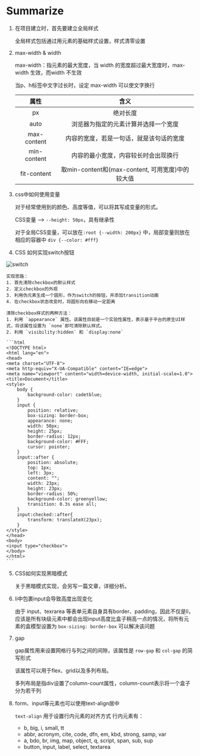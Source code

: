 # Summarize

1. 在项目建立时，首先要建立全局样式

    全局样式包括通过用元素的基础样式设置，样式清零设置

2. max-width & width

    max-width：指元素的最大宽度，当 width 的宽度超过最大宽度时，max-width 生效，而width 不生效

    当p、h标签中文字过长时，设定 max-width 可以使文字换行

    |  属性   | 含义  |
    |  :----:  | :----:  |
    | px  | 绝对长度 |
    | auto  | 浏览器为指定的元素计算并选择一个宽度 |
    | max-content  | 内容的宽度，若是一句话，就是该句话的宽度 |
    | min-content  | 内容的最小宽度，内容较长时会出现换行 |
    | fit-content  | 取min-content和(max-content, 可用宽度)中的较大值 |


3. css中如何使用变量

    对于经常使用到的颜色、高度等值，可以将其写成变量的形式。

    CSS变量 --> `--height: 50px`，具有继承性

    对于全局CSS变量，可以放在`:root {--width: 200px}` 中，局部变量则放在相应的容器中 `div {--color: #fff}`

4. CSS 如何实现switch按钮
    
  ![switch](https://user-images.githubusercontent.com/39766860/163510373-a3598463-4acf-4e82-ba3e-83f2d3e7c5aa.jpg)


    实现思路：
    1. 首先清除checkbox的默认样式
    2. 定义checkbox的外观
    3. 利用伪元素生成一个圆形，作为switch的按钮，并添加transition动画
    4. 在checkbox状态改变时，将圆形向右移动一定距离

    清除checkbox样式的两种方法：
    1. 利用 `appearance` 属性。该属性目前是一个实验性属性，表示基于平台的原生UI样式，将该属性设置为 `none`即可清除默认样式。
    2. 利用 `visibility:hidden` 和 `display:none`

    ```html
    <!DOCTYPE html>
    <html lang="en">
    <head>
    <meta charset="UTF-8">
    <meta http-equiv="X-UA-Compatible" content="IE=edge">
    <meta name="viewport" content="width=device-width, initial-scale=1.0">
    <title>Document</title>
    <style>
        body {
            background-color: cadetblue;
        }
        input {
            position: relative;
            box-sizing: border-box;
            appearance: none;
            width: 50px;
            height: 25px;
            border-radius: 12px;
            background-color: #FFF;
            cursor: pointer;
        }
        input::after {
            position: absolute;
            top: 1px;
            left: 3px;
            content: "";
            width: 23px;
            height: 23px;
            border-radius: 50%;
            background-color: greenyellow;
            transition: 0.3s ease all;
        }
        input:checked::after{
            transform: translateX(23px);
        }
    </style>
    </head>
    <body>
    <input type="checkbox">
    </body>
    </html>
    ```
5. CSS如何实现黑暗模式

    关于黑暗模式实现，会另写一篇文章，详细分析。

6. li中包裹input会导致高度出现变化

    由于 input、texrarea 等表单元素自身具有border、padding，因此不仅是li，应该是所有块级元素中都会出现input高度比盒子稍高一点的情况，将所有元素的盒模型设置为 `box-sizing: border-box` 可以解决该问题

7. gap

    gap属性用来设置网格行与列之间的间隙，该属性是 `row-gap` 和 `col-gap` 的简写形式

    该属性可以用于flex、grid以及多列布局。

    多列布局是指div设置了column-count属性，column-count表示将一个盒子分为若干列

8. form、input等元素也可以使用text-align居中

    `text-align` 用于设置行内元素的对齐方式
    行内元素有：
    * b, big, i, small, tt
    * abbr, acronym, cite, code, dfn, em, kbd, strong, samp, var
    * a, bdo, br, img, map, object, q, script, span, sub, sup
    * button, input, label, select, textarea
